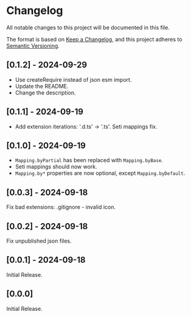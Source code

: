 # Changelog

All notable changes to this project will be documented in this file.

The format is based on [Keep a Changelog](https://keepachangelog.com/en/1.1.0/),
and this project adheres to [Semantic Versioning](https://semver.org/spec/v2.0.0.html).

## [0.1.2] - 2024-09-29

- Use createRequire instead of json esm import.
- Update the README.
- Change the description.

## [0.1.1] - 2024-09-19

- Add extension iterations: '.d.ts' -> '.ts'. Seti mappings fix.

## [0.1.0] - 2024-09-19

- `Mapping.byPartial` has been replaced with `Mapping.byBase`.
- Seti mappings should now work.
- `Mapping.by*` properties are now optional, except `Mapping.byDefault`.

## [0.0.3] - 2024-09-18

Fix bad extensions: .gitignore - invalid icon.

## [0.0.2] - 2024-09-18

Fix unpublished json files.

## [0.0.1] - 2024-09-18

Initial Release.

## [0.0.0]

Initial Release.
